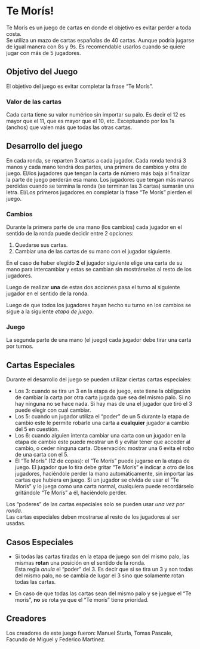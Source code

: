 # Te Morís!

Te Morís es un juego de cartas en donde el objetivo es evitar perder a toda costa.  
Se utiliza un mazo de cartas españolas de 40 cartas. Aunque podría jugarse de igual manera con 8s y 9s. Es recomendable usarlos cuando se quiere jugar con más de 5 jugadores.    

## Objetivo del Juego
El objetivo del juego es evitar completar la frase “Te Morís”.  

### Valor de las cartas

Cada carta tiene su valor numérico sin importar su palo. Es decir el 12 es mayor que el 11, que es mayor que el 10, etc. Exceptuando por los 1s (anchos) que valen más que todas las otras cartas.  

## Desarrollo del juego

En cada ronda, se reparten 3 cartas a cada jugador. Cada ronda tendrá 3 manos y cada mano tendrá dos partes, una primera de cambios y otra de juego. El/los jugadores que tengan la carta de número más baja al finalizar la parte de juego perderán esa mano. Los jugadores que tengan más manos perdidas cuando se termina la ronda (se terminan las 3 cartas) sumarán una letra. El/Los primeros jugadores en completar la frase “Te Morís” pierden el juego.

### Cambios

Durante la primera parte de una mano (los cambios) cada jugador en el sentido de la ronda puede decidir entre 2 opciones:  

 1. Quedarse sus cartas.  
 2. Cambiar una de las cartas de su mano con el jugador siguiente.  

En el caso de haber elegido **2** el jugador siguiente elige una carta de su mano para intercambiar y estas se cambian sin mostrárselas al resto de los jugadores.  

Luego de realizar **una** de estas dos acciones pasa el turno al siguiente jugador en el sentido de la ronda.  

Luego de que todos los jugadores hayan hecho su turno en los cambios se sigue a la siguiente _etapa de juego_.  

### Juego

La segunda parte de una mano (el juego) cada jugador debe tirar una carta por turnos.  

## Cartas Especiales

Durante el desarrollo del juego se pueden utilizar ciertas cartas especiales:

- Los 3: cuando se tira un 3 en la etapa de juego, este tiene la obligación de cambiar la carta por otra carta jugada que sea del mismo palo. Si no hay ninguna no se hace nada. Si hay mas de una el jugador que tiró el 3 puede elegir con cual cambiar.  
- Los 5: cuando un jugador utiliza el “poder”  de un 5 durante la etapa de cambio este le permite robarle una carta a **cualquier** jugador a cambio del 5 en cuestión.  
- Los 6: cuando alguien intenta cambiar una carta con un jugador en la etapa de cambio este puede mostrar un 6 y evitar tener que acceder al cambio, o ceder ninguna carta. Observación: mostrar una 6 evita el robo de una carta con el 5.  
- El “Te Morís” (12 de copas): el “Te Morís” puede jugarse en la etapa de juego. El jugador que lo tira debe gritar “Te Morís” e indicar a otro de los jugadores, haciéndole perder la mano automáticamente, sin importar las cartas que hubiera en juego. 
Si un jugador se olvida de usar el “Te Morís” y lo juega como una carta normal, cualquiera puede recordárselo gritándole “Te Morís” a él, haciéndolo perder.  

Los “poderes” de las cartas especiales solo se pueden usar _una vez por ronda_.   
Las cartas especiales deben mostrarse al resto de los jugadores al ser usadas.

## Casos Especiales

- Si todas las cartas tiradas en la etapa de juego son del mismo palo, las mismas **rotan** una posición en el sentido de la ronda.  
Esta regla _anula_ el “poder” del 3. Es decir que si se tira un 3 y son todas del mismo palo, no se cambia de lugar el 3 sino que solamente rotan todas las cartas.  

- En caso de que todas las cartas sean del mismo palo y se juegue el “Te morís”, **no** se rota ya que el “Te morís” tiene prioridad.

## Creadores
Los creadores de este juego fueron: Manuel Sturla, Tomas Pascale, Facundo de Miguel y Federico Martinez.